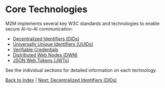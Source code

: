 # Core Technologies

M2M implements several key W3C standards and technologies to enable secure AI-to-AI communication:

- [Decentralized Identifiers (DIDs)](./core/did.md)
- [Universally Unique Identifiers (UUIDs)](./core/uuid.md)
- [Verifiable Credentials](./core/credentials.md)
- [Distributed Web Nodes (DWN)](./core/dwn.md)
- [JSON Web Tokens (JWTs)](./core/jwt.md)

See the individual sections for detailed information on each technology.

[Back to Index](./index.md) | [Next: Decentralized Identifiers (DIDs)](./core/did.md)